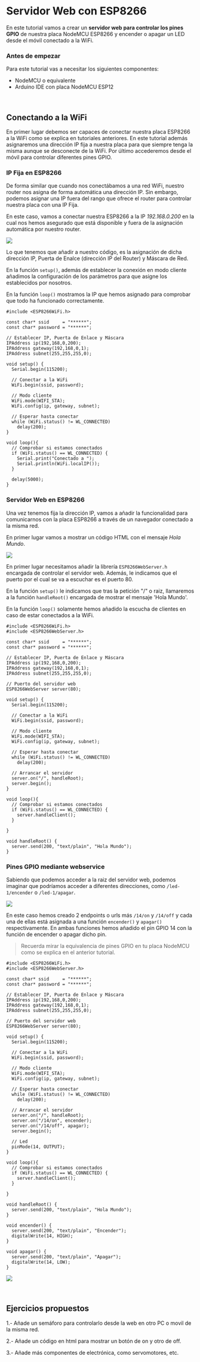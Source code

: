 # Servidor Web con ESP8266

En este tutorial vamos a crear un **servidor web para controlar los pines GPIO** de nuestra placa NodeMCU ESP8266 y encender o apagar un LED desde el móvil conectado a la WiFi.

### Antes de empezar

Para este tutorial vas a necesitar los siguientes componentes:

- NodeMCU o equivalente
- Arduino IDE con placa NodeMCU ESP12



<br />



## Conectando a la WiFi

En primer lugar debemos ser capaces de conectar nuestra placa ESP8266 a la WiFi como se explica en tutoriales anteriores. En este tutorial además asignaremos una dirección IP fija a nuestra placa para que siempre tenga la misma aunque se desconecte de la WiFi. Por último accederemos desde el móvil para controlar diferentes pines GPIO.

### IP Fija en ESP8266

De forma similar que cuando nos conectábamos a una red WiFi, nuestro router nos asigna de forma automática una dirección IP. Sin embargo, podemos asignar una IP fuera del rango que ofrece el router para controlar nuestra placa con una IP Fija.

En este caso, vamos a conectar nuestra ESP8266 a la IP *192.168.0.200* en la cual nos hemos asegurado que está disponible y fuera de la asignación automática por nuestro router.

![](img/ipfija.png)

Lo que tenemos que añadir a nuestro código, es la asignación de dicha dirección IP, Puerta de Enalce (dirección IP del Router) y Máscara de Red.

En la función `setup()`, además de establecer la conexión en modo cliente añadimos la configuración de los parámetros para que asigne los establecidos por nosotros.

En la función `loop()` mostramos la IP que hemos asignado para comprobar que todo ha funcionado correctamente.

```arduino
#include <ESP8266WiFi.h>

const char* ssid     = "******";
const char* password = "******";

// Establecer IP, Puerta de Enlace y Máscara
IPAddress ip(192,168,0,200);
IPAddress gateway(192,168,0,1);
IPAddress subnet(255,255,255,0);

void setup() {
  Serial.begin(115200);

  // Conectar a la WiFi
  WiFi.begin(ssid, password);

  // Modo cliente
  WiFi.mode(WIFI_STA);
  WiFi.config(ip, gateway, subnet);

  // Esperar hasta conectar
  while (WiFi.status() != WL_CONNECTED)
    delay(200);
}

void loop(){
  // Comprobar si estamos conectados
  if (WiFi.status() == WL_CONNECTED) {
    Serial.print("Conectado a ");
    Serial.println(WiFi.localIP());
  }
  
  delay(5000);
}
```

### Servidor Web en ESP8266

Una vez tenemos fija la dirección IP, vamos a añadir la funcionalidad para comunicarnos con la placa ESP8266 a través de un navegador conectado a la misma red.

En primer lugar vamos a mostrar un código HTML con el mensaje *Hola Mundo*.

![](img/hola-mundo.png)

En primer lugar necesitamos añadir la librería `ESP8266WebServer.h` encargada de controlar el servidor web. Además, le indicamos que el puerto por el cual se va a escuchar es el puerto 80.

En la función `setup()` le indicamos que tras la petición "/" o raiz, llamaremos a la función `handleRoot()` encargada de mostrar el mensaje 'Hola Mundo'.

En la función `loop()` solamente hemos añadido la escucha de clientes en caso de estar conectados a la WiFi.

```arduino
#include <ESP8266WiFi.h>
#include <ESP8266WebServer.h> 

const char* ssid     = "******";
const char* password = "******";

// Establecer IP, Puerta de Enlace y Máscara
IPAddress ip(192,168,0,200);
IPAddress gateway(192,168,0,1);
IPAddress subnet(255,255,255,0);

// Puerto del servidor web
ESP8266WebServer server(80);

void setup() {
  Serial.begin(115200);

  // Conectar a la WiFi
  WiFi.begin(ssid, password);

  // Modo cliente
  WiFi.mode(WIFI_STA);
  WiFi.config(ip, gateway, subnet);

  // Esperar hasta conectar
  while (WiFi.status() != WL_CONNECTED)
    delay(200);

  // Arrancar el servidor
  server.on("/", handleRoot);
  server.begin();
}

void loop(){
  // Comprobar si estamos conectados
  if (WiFi.status() == WL_CONNECTED) {
    server.handleClient();
  }
  
}

void handleRoot() {
  server.send(200, "text/plain", "Hola Mundo");
}
```

### Pines GPIO mediante webservice

Sabiendo que podemos acceder a la raiz del servidor web, podemos imaginar que podríamos acceder a diferentes direcciones, como `/led-1/encender` o `/led-1/apagar`.

![](img/leds.png)

En este caso hemos creado 2 endpoints o urls más `/14/on` y `/14/off` y cada una de ellas está asignada a una función `encender()` y `apagar()` respectivamente. En ambas funciones hemos añadido el pin GPIO 14 con la función de encender o apagar dicho pin.

> Recuerda mirar la equivalencia de pines GPIO en tu placa NodeMCU como se explica en el anterior tutorial.

```arduino
#include <ESP8266WiFi.h>
#include <ESP8266WebServer.h> 

const char* ssid     = "******";
const char* password = "******";

// Establecer IP, Puerta de Enlace y Máscara
IPAddress ip(192,168,0,200);
IPAddress gateway(192,168,0,1);
IPAddress subnet(255,255,255,0);

// Puerto del servidor web
ESP8266WebServer server(80);

void setup() {
  Serial.begin(115200);

  // Conectar a la WiFi
  WiFi.begin(ssid, password);

  // Modo cliente
  WiFi.mode(WIFI_STA);
  WiFi.config(ip, gateway, subnet);

  // Esperar hasta conectar
  while (WiFi.status() != WL_CONNECTED)
    delay(200);

  // Arrancar el servidor
  server.on("/", handleRoot);
  server.on("/14/on", encender);
  server.on("/14/off", apagar);
  server.begin();

  // Led
  pinMode(14, OUTPUT);
}

void loop(){
  // Comprobar si estamos conectados
  if (WiFi.status() == WL_CONNECTED) {
    server.handleClient();
  }
  
}

void handleRoot() {
  server.send(200, "text/plain", "Hola Mundo");
}

void encender() {
  server.send(200, "text/plain", "Encender");
  digitalWrite(14, HIGH);
}

void apagar() {
  server.send(200, "text/plain", "Apagar");
  digitalWrite(14, LOW);
}
```

![](img/html-href.gif)



<br />



## Ejercicios propuestos

1.- Añade un semáforo para controlarlo desde la web en otro PC o movil de la misma red.

2.- Añade un código en html para mostrar un botón de on y otro de off.

3.- Añade más componentes de electrónica, como servomotores, etc.
